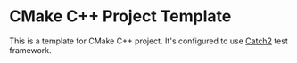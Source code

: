 # CMake C++ Project Template

This is a template for CMake C++ project. It's configured to use [Catch2](https://github.com/catchorg/Catch2) test
framework.
